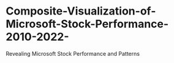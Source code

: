 # Composite-Visualization-of-Microsoft-Stock-Performance-2010-2022-
Revealing Microsoft Stock Performance and Patterns
